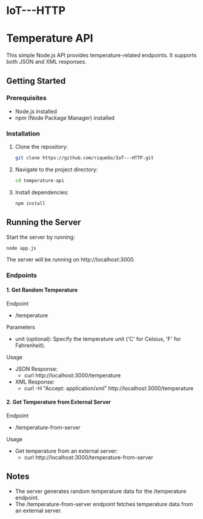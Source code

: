 # IoT---HTTP

# Temperature API

This simple Node.js API provides temperature-related endpoints. It supports both JSON and XML responses.

## Getting Started

### Prerequisites

- Node.js installed
- npm (Node Package Manager) installed

### Installation

1. Clone the repository:

   ```bash
   git clone https://github.com/riqueGo/IoT---HTTP.git

2. Navigate to the project directory:

   ```bash
   cd temperature-api

3. Install dependencies:

   ```bash
   npm install

## Running the Server

Start the server by running:

   ```bash
   node app.js
  ```
The server will be running on http://localhost:3000.

### Endpoints

#### 1. Get Random Temperature

Endpoint
- /temperature

Parameters
- unit (optional): Specify the temperature unit ('C' for Celsius, 'F' for Fahrenheit).

Usage
- JSON Response:
  - curl http://localhost:3000/temperature
- XML Response:
  - curl -H "Accept: application/xml" http://localhost:3000/temperature

#### 2. Get Temperature from External Server

Endpoint
- /temperature-from-server

Usage
- Get temperature from an external server:
  - curl http://localhost:3000/temperature-from-server

## Notes
- The server generates random temperature data for the /temperature endpoint.
- The /temperature-from-server endpoint fetches temperature data from an external server.
